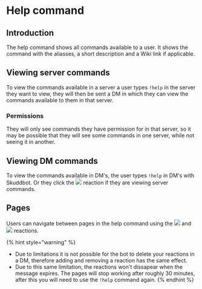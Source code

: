 # Help command
## Introduction
The help command shows all commands available to a user. It shows the command with the aliasses, a short description and a Wiki link if applicable.

## Viewing server commands
To view the commands available in a server a user types `!help` in the server they want to view, they will then be sent a DM in which they can view the commands available to them in that server.

### Permissions
They will only see commands they have permission for in that server, so it may be possible that they will see some commands in one server, while not seeing it in another.

## Viewing DM commands
To view the commands available in DM's, the user types `!help` in DM's with Skuddbot. Or they click the ![](https://i.imgur.com/juslF5H.png) reaction if they are viewing server commands.

## Pages
Users can navigate between pages in the help command using the ![](https://i.imgur.com/3pFjjWm.png) and ![](https://i.imgur.com/DkZ1fXh.png) reactions.

{% hint style="warning" %}
* Due to limitations it is not possible for the bot to delete your reactions in a DM, therefore adding and removing a reaction has the same effect. 
* Due to this same limitation, the reactions won't dissapear when the message expires. The pages will stop working after roughly 30 minutes, after this you will need to use the `!help` command again. 
{% endhint %}

